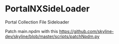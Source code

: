 # PortalNXSideLoader
Portal Collection File Sideloader

Patch main.npdm with this
https://github.com/skyline-dev/skyline/blob/master/scripts/patchNpdm.py
